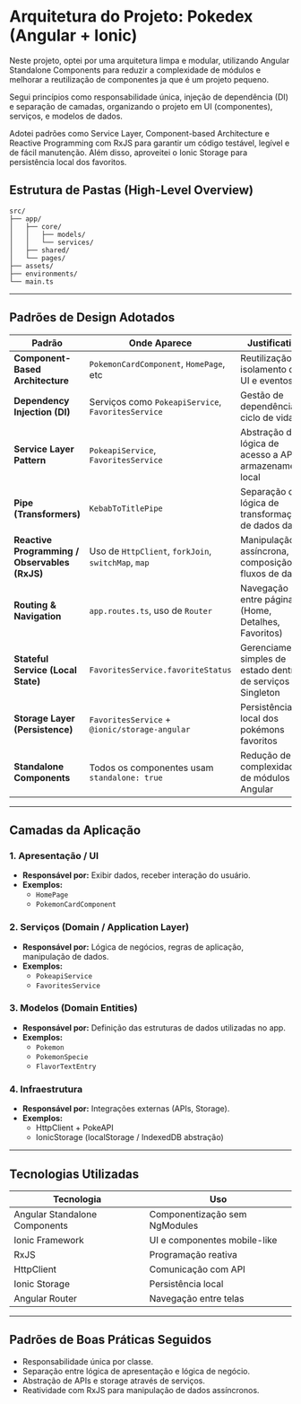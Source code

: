 # Arquitetura do Projeto: Pokedex (Angular + Ionic)

Neste projeto, optei por uma arquitetura limpa e modular, utilizando Angular Standalone Components para reduzir a complexidade de módulos e melhorar a reutilização de componentes ja que é um projeto pequeno.

Segui princípios como responsabilidade única, injeção de dependência (DI) e separação de camadas, organizando o projeto em UI (componentes), serviços, e modelos de dados.

Adotei padrões como Service Layer, Component-based Architecture e Reactive Programming com RxJS para garantir um código testável, legível e de fácil manutenção. Além disso, aproveitei o Ionic Storage para persistência local dos favoritos.


## Estrutura de Pastas (High-Level Overview)

```
src/
├── app/
│   ├── core/
│   │   ├── models/
│   │   └── services/
│   ├── shared/
│   └── pages/
├── assets/
├── environments/
└── main.ts
```

---

## Padrões de Design Adotados

| Padrão                             | Onde Aparece                         | Justificativa |
|------------------------------------|--------------------------------------|---------------|
| **Component-Based Architecture**   | `PokemonCardComponent`, `HomePage`, etc | Reutilização, isolamento de UI e eventos |
| **Dependency Injection (DI)**      | Serviços como `PokeapiService`, `FavoritesService` | Gestão de dependências e ciclo de vida |
| **Service Layer Pattern**          | `PokeapiService`, `FavoritesService` | Abstração da lógica de acesso a API e armazenamento local |
| **Pipe (Transformers)**            | `KebabToTitlePipe` | Separação de lógica de transformação de dados da UI |
| **Reactive Programming / Observables (RxJS)** | Uso de `HttpClient`, `forkJoin`, `switchMap`, `map` | Manipulação assíncrona, composição de fluxos de dados |
| **Routing & Navigation**           | `app.routes.ts`, uso de `Router` | Navegação entre páginas (Home, Detalhes, Favoritos) |
| **Stateful Service (Local State)** | `FavoritesService.favoriteStatus` | Gerenciamento simples de estado dentro de serviços Singleton |
| **Storage Layer (Persistence)**    | `FavoritesService` + `@ionic/storage-angular` | Persistência local dos pokémons favoritos |
| **Standalone Components**          | Todos os componentes usam `standalone: true` | Redução de complexidade de módulos Angular |

---

## Camadas da Aplicação

### 1. **Apresentação / UI**
- **Responsável por:** Exibir dados, receber interação do usuário.
- **Exemplos:**  
  - `HomePage`  
  - `PokemonCardComponent`

### 2. **Serviços (Domain / Application Layer)**
- **Responsável por:** Lógica de negócios, regras de aplicação, manipulação de dados.
- **Exemplos:**  
  - `PokeapiService`  
  - `FavoritesService`

### 3. **Modelos (Domain Entities)**
- **Responsável por:** Definição das estruturas de dados utilizadas no app.
- **Exemplos:**  
  - `Pokemon`  
  - `PokemonSpecie`  
  - `FlavorTextEntry`

### 4. **Infraestrutura**
- **Responsável por:** Integrações externas (APIs, Storage).
- **Exemplos:**  
  - HttpClient + PokeAPI  
  - IonicStorage (localStorage / IndexedDB abstração)

---

## Tecnologias Utilizadas

| Tecnologia               | Uso |
|--------------------------|----|
| Angular Standalone Components | Componentização sem NgModules |
| Ionic Framework          | UI e componentes mobile-like |
| RxJS                     | Programação reativa |
| HttpClient               | Comunicação com API |
| Ionic Storage            | Persistência local |
| Angular Router           | Navegação entre telas |

---

## Padrões de Boas Práticas Seguidos

- Responsabilidade única por classe.
- Separação entre lógica de apresentação e lógica de negócio.
- Abstração de APIs e storage através de serviços.
- Reatividade com RxJS para manipulação de dados assíncronos.
